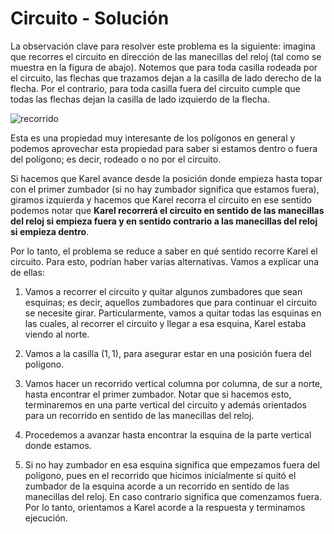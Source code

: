 # Circuito - Solución

La observación clave para resolver este problema es la siguiente: imagina que recorres el circuito en dirección de las manecillas del reloj (tal como se muestra en la figura de abajo). Notemos que para toda casilla rodeada por el circuito, las flechas que trazamos dejan a la casilla de lado derecho de la flecha. Por el contrario, para toda casilla fuera del circuito cumple que todas las flechas dejan la casilla de lado izquierdo de la flecha.

![recorrido](recorrido.png)

Esta es una propiedad muy interesante de los polígonos en general y podemos aprovechar esta propiedad para saber si estamos dentro o fuera del polígono; es decir, rodeado o no por el circuito.

Si hacemos que Karel avance desde la posición donde empieza hasta topar con el primer zumbador (si no hay zumbador significa que estamos fuera), giramos izquierda y hacemos que Karel recorra el circuito en ese sentido podemos notar que **Karel recorrerá el circuito en sentido de las manecillas del reloj si empieza fuera y en sentido contrario a las manecillas del reloj si empieza dentro**.

Por lo tanto, el problema se reduce a saber en qué sentido recorre Karel el circuito. Para esto, podrían haber varias alternativas. Vamos a explicar una de ellas:

1. Vamos a recorrer el circuito y quitar algunos zumbadores que sean esquinas; es decir, aquellos zumbadores que para continuar el circuito se necesite girar. Particularmente, vamos a quitar todas las esquinas en las cuales, al recorrer el circuito y llegar a esa esquina, Karel estaba viendo al norte.

2. Vamos a la casilla $(1, 1)$, para asegurar estar en una posición fuera del polígono.

3. Vamos hacer un recorrido vertical columna por columna, de sur a norte, hasta encontrar el primer zumbador. Notar que si hacemos esto, terminaremos en una parte vertical del circuito y además orientados para un recorrido en sentido de las manecillas del reloj.

4. Procedemos a avanzar hasta encontrar la esquina de la parte vertical donde estamos.

5. Si no hay zumbador en esa esquina significa que empezamos fuera del polígono, pues en el recorrido que hicimos inicialmente sí quitó el zumbador de la esquina acorde a un recorrido en sentido de las manecillas del reloj. En caso contrario significa que comenzamos fuera. Por lo tanto, orientamos a Karel acorde a la respuesta y terminamos ejecución.
